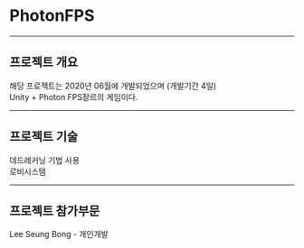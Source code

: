 # PhotonFPS
-------------------
## 프로젝트 개요
해당 프로젝트는 2020년 06월에 개발되었으며 (개발기간 4일)<br/>
Unity + Photon FPS장르의 게임이다. <br/>

-------------------
## 프로젝트 기술
데드레커닝 기법 사용 <br/>
로비시스템  <br/> 

-------------------
## 프로젝트 참가부문
Lee Seung Bong  - 개인개발
